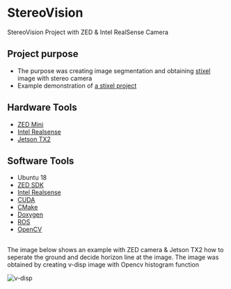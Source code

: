 # StereoVision
StereoVision Project with ZED &amp; Intel RealSense Camera

## Project purpose

- The purpose was creating image segmentation and obtaining [stixel](https://github.com/gishi523/stixel-world) image with stereo camera
- Example demonstration of [a stixel project](https://www.youtube.com/watch?v=i8dcQYPC2kg)

## Hardware Tools
- [ZED Mini](https://www.stereolabs.com/zed-mini/)
- [Intel Realsense](https://www.intelrealsense.com/depth-camera-d435i/)
- [Jetson TX2](https://developer.nvidia.com/embedded/jetson-tx2-developer-kit)

## Software Tools
- Ubuntu 18
- [ZED SDK](https://www.stereolabs.com/developers/release/)
- [Intel Realsense](https://www.intelrealsense.com/developers/)
- [CUDA](https://developer.nvidia.com/cuda-downloads)
- [CMake](https://cmake.org/)
- [Doxygen](https://www.doxygen.nl/index.html)
- [ROS](https://www.ros.org/)
- [OpenCV](https://opencv.org/)


##
The image below shows an example with ZED camera & Jetson TX2 how to seperate the ground and decide horizon line at the image. The image was obtained by creating v-disp image with Opencv histogram function


![v-disp](https://user-images.githubusercontent.com/42723084/120318314-02c72300-c2e0-11eb-81c9-b72f9744a6bf.png)

